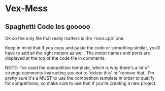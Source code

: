 # Vex-Mess
Spaghetti Code les gooooo
---
Ok so the only file that really matters is the 'main.cpp' one.

Keep in mind that if you copy and paste the code or something similar, you'll have to add all the right motors as well. The motor names and ports are displayed at the top of the code file in comments.

NOTE: I've used the competition template, which is why there's a lot of strange comments instructing you not to 'delete this' or 'remove that'. I'm pretty sure it's a MUST to use the competition template in order to qualify for competitions, so make sure to use that if you're creating a new project.
